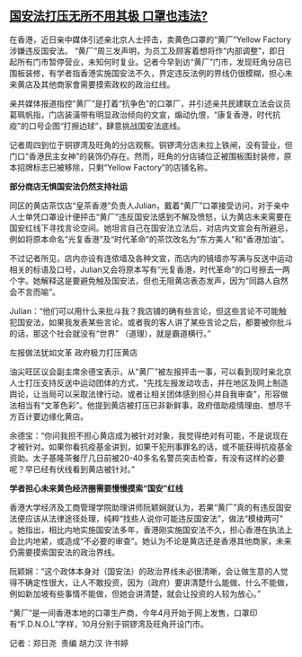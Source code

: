 <!--1605864160000-->
[国安法打压无所不用其极 口罩也违法?](https://www.rfa.org/mandarin/yataibaodao/gangtai/AC-11202020042232.html)
------

<p><span id="docs-internal-guid-7a8477f3-7fff-f4c2-fe84-75ef5424b707"><p dir="ltr"><span>在香港，近日亲中媒体引述亲北京人士抨击，卖黄色口罩的“黄厂”Yellow Factory涉嫌违反国安法。 “黄厂”周三发声明，为员工及顾客着想将作“内部调整”，即日起所有门市暂停营业，未知何时复业。记者今早到访“黄厂”门市，发现旺角分店已围板装修，有学者指香港实施国安法不久，界定违反法例的界线仍很模糊，担心未来黄店及其他商家會需要摸索政权的政治红线。 </span></p><p dir="ltr"><span> </span></p><p dir="ltr"><span>亲共媒体报道指控“黄厂”是打着“抗争色”的口罩厂，并引述亲共民建联立法会议员葛珮帆指，门店装潢带有明显政治倾向的文宣，煽动仇恨，“康复香港，时代抗疫”的口号企图“打擦边球”，肆意挑战国安法底线。</span></p><p dir="ltr"><span>记者周四到位于铜锣湾及旺角的分店观察。铜锣湾分店未拉上铁闸，没有营业，但门口“香港民主女神”的装饰仍存在。然而，旺角的分店铺位正被围板围封装修，原本招牌标志已被移除，只剩“Yellow Factory”的店铺名称。</span></p><p dir="ltr"><span> </span></p><p dir="ltr"><span><b>部分商店无惧国安法仍然支持社运</b></span></p><p dir="ltr"><span>同区的黄店茶饮店“皇茶香港”负责人Julian，戴着“黄厂”口罩接受访问，对于亲中人士单凭口罩设计便抨击“黄厂”违反国安法感到不解及愤怒，认为黄店未来需要在国安红线下寻找言论空间。她坦言自己在国安法立法后，对店内文宣会有所避忌，例如将原本命名“光复香港”及“时代革命”的茶饮改名为“东方美人”和“香港加油”。</span></p><p dir="ltr"><span>不过记者所见，店内亦设有连侬墙及各种文宣，而店内的镜墙亦写满与反送中运动相关的标语及口号，Julian又会将原本写有“光复香港，时代革命”的口号擦去一两个字。她解释这是要避免触及国安法，但也无阻黄店表态发声，因为“同路人自然会不言而喻”。</span></p><p dir="ltr"><span> Julian：“他们可以用什么来批斗我？我店铺的确有些言论，但这些言论不可能触犯国安法，如果我发表某些言论，或者我的客人讲了某些言论之后，都要被你批斗的话，那这个社会就没有“世界” （道理），就是霸道横行。”</span></p><p dir="ltr"><span> </span></p><p dir="ltr"><span>左报做法犹如文革 政府极力打压黄店</span></p><p dir="ltr"><span>油尖旺区议会副主席余德宝表示，从“黄厂”被左报抨击一事，可以看到现时亲北京人士打压支持反送中运动团体的方式，“先找左报发动攻击，并在地区及网上制造舆论，让当局可以采取法律行动，或者让相关团体感到担心并自我审查”，形容做法相当有“文革色彩”。他提到黄店被打压已非新鲜事，政府借助疫情理由、想尽千方百计要边缘化黄店。</span></p><p dir="ltr"><span>余德宝：“你问我担不担心黄店成为被针对对象，我觉得绝对有可能，不是说现在才被针对。如果你看抗疫基金讲到，如果干犯刑事罪名的话，或不能获得抗疫基金资助。太子基隆茶餐厅几日前被20-40多名名警员突击检查，有没有这样的必要呢？早已经有伏线看到黄店被针对。”</span></p><p dir="ltr"><span> </span></p><p dir="ltr"><span><b>学者担心未来黄色经济圈需要慢慢摸索“国安”红线</b></span></p><p dir="ltr"><span>香港大学经济及工商管理学院助理讲师阮颖娴就认为，若果“黄厂”真的有违反国安法便应该从法律途径处理，纯粹“找些人说你可能违反国安法”，做法“模棱两可” 。她指出，相比内地实施国安法多年，香港刚实施国安法不久，担心香港在执法上会比内地紧，或造成“不必要的审查”。她认为不论是黄店还是香港其他商家，未来仍需要摸索国安法的政治界线。</span></p><p dir="ltr"><span>阮颖娴：“这个政体本身对（国安法）的政治界线未必很清晰，会让做生意的人觉得不确定性很大，让人不敢投资，因为（政府）要讲清楚什么能做、什么不能做，例如新加坡有些事情不能做，但她会讲清楚，就会让投资的人较为放心。”</span></p><p dir="ltr"><span> </span></p><p dir="ltr"><span>“黄厂”是一间香港本地的口罩生产商，今年4月开始于网上发售，口罩印有“F.D.N.O.L”字样，10月分别于铜锣湾及旺角开设门市。</span></p><p dir="ltr"><span> </span></p><p dir="ltr"><span>记者：郑日尧  责编 胡力汉 许书婷</span></p><br/></span></p>
